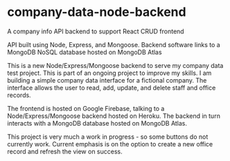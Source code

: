 # company-data-node-backend
A company info API backend to support React CRUD frontend

API built using Node, Express, and Mongoose. Backend software links to a MongoDB NoSQL database hosted on MongoDB Atlas

This is a new Node/Express/Mongoose backend to serve my company data test project. This is part of an ongoing project to improve my skills. I am building a simple company data interface for a fictional company. The interface allows the user to read, add, update, and delete staff and office records.

The frontend is hosted on Google Firebase, talking to a Node/Express/Mongoose backend hosted on Heroku. The backend in turn interacts with a MongoDB database hosted on MongoDB Atlas.

This project is very much a work in progress - so some buttons do not currently work. Current emphasis is on the option to create a new office record and refresh the view on success.